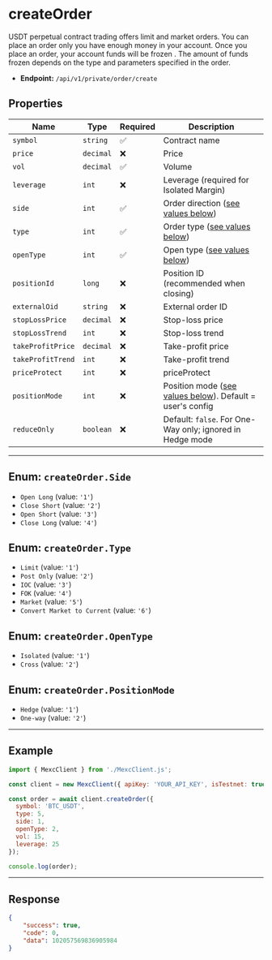 # createOrder

USDT perpetual contract trading offers limit and market orders. You can place an order only you have enough money in your account. Once you place an order, your account funds will be frozen . The amount of funds frozen depends on the type and parameters specified in the order.

- **Endpoint:** `/api/v1/private/order/create`

## Properties

| **Name**           | **Type**   | **Required** | **Description** |
|--------------------|------------|--------------|------------------|
| `symbol`           | `string`   | ✅            | Contract name |
| `price`            | `decimal`  | ❌            | Price |
| `vol`              | `decimal`  | ✅            | Volume |
| `leverage`         | `int`      | ❌            | Leverage (required for Isolated Margin) |
| `side`             | `int`      | ✅            | Order direction ([see values below](#enum-createorderside)) |
| `type`             | `int`      | ✅            | Order type ([see values below](#enum-createorderlimit)) |
| `openType`         | `int`      | ✅            | Open type ([see values below](#enum-createorderopentype)) |
| `positionId`       | `long`     | ❌            | Position ID (recommended when closing) |
| `externalOid`      | `string`   | ❌            | External order ID |
| `stopLossPrice`    | `decimal`  | ❌            | Stop-loss price |
| `stopLossTrend`    | `int`      | ❌            | Stop-loss trend |
| `takeProfitPrice`  | `decimal`  | ❌            | Take-profit price |
| `takeProfitTrend`  | `int`      | ❌            | Take-profit trend |
| `priceProtect`     | `int`      | ❌            | priceProtect |
| `positionMode`     | `int`      | ❌            | Position mode ([see values below](#enum-createorderpositionmode)). Default = user's config |
| `reduceOnly`       | `boolean`  | ❌            | Default: `false`. For One-Way only; ignored in Hedge mode |

---

## Enum: `createOrder.Side`

* `Open Long` (value: `'1'`)
* `Close Short` (value: `'2'`)
* `Open Short` (value: `'3'`)
* `Close Long` (value: `'4'`)

## Enum: `createOrder.Type`

* `Limit` (value: `'1'`)
* `Post Only` (value: `'2'`)
* `IOC` (value: `'3'`)
* `FOK` (value: `'4'`)
* `Market` (value: `'5'`)
* `Convert Market to Current` (value: `'6'`)

## Enum: `createOrder.OpenType`

* `Isolated` (value: `'1'`)
* `Cross` (value: `'2'`)

## Enum: `createOrder.PositionMode`

* `Hedge` (value: `'1'`)
* `One-way` (value: `'2'`)

---

## Example

```js
import { MexcClient } from './MexcClient.js';

const client = new MexcClient({ apiKey: 'YOUR_API_KEY', isTestnet: true });

const order = await client.createOrder({
  symbol: 'BTC_USDT',
  type: 5,
  side: 1,
  openType: 2,
  vol: 15,
  leverage: 25
});

console.log(order);
```

---

## Response

```JSON
{
    "success": true,
    "code": 0,
    "data": 102057569836905984
}
```